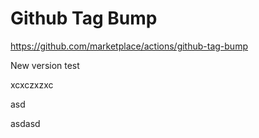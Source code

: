 # Github Tag Bump

https://github.com/marketplace/actions/github-tag-bump

New version test

xcxczxzxc

asd

asdasd
